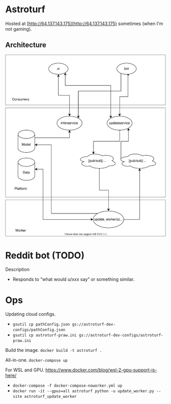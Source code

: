 # Astroturf
Hosted at [http://64.137.143.175](http://64.137.143.175) sometimes (when I'm not gaming).

## Architecture
<img src="./Architecture.svg">


# Reddit bot (TODO)
Description
- Responds to “what would u/xxx say” or something similar.


# Ops

Updating cloud configs.
- `gsutil cp pathConfig.json gs://astroturf-dev-configs/pathConfig.json`
- `gsutil cp astroturf-praw.ini gs://astroturf-dev-configs/astroturf-praw.ini`

Build the image.
`docker build -t astroturf .`

All-in-one.
`docker-compose up`

For WSL and GPU. https://www.docker.com/blog/wsl-2-gpu-support-is-here/
- `docker-compose -f docker-compose-noworker.yml up`
- `docker run -it --gpus=all astroturf python -u update_worker.py --site astroturf_update_worker`
